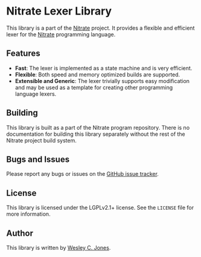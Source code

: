# Nitrate Lexer Library

This library is a part of the [Nitrate](https://qpkg.io) project. It provides a
flexible and efficient lexer for the [Nitrate](https://qpkg.io/language) programming
language.

## Features

- **Fast**: The lexer is implemented as a state machine and is very efficient.
- **Flexible**: Both speed and memory optimized builds are supported.
- **Extensible and Generic**: The lexer trivially supports easy modification and
  may be used as a template for creating other programming language lexers.

## Building

This library is built as a part of the Nitrate program repository.
There is no documentation for building this library separately without the rest
of the Nitrate project build system.

## Bugs and Issues

Please report any bugs or issues on the [GitHub issue tracker](https://github.com/Kracken256/nitrate/issues).

## License

This library is licensed under the LGPLv2.1+ license. See the `LICENSE` file for
more information.

## Author

This library is written by [Wesley C. Jones](https://qpkg.io/creator/).
